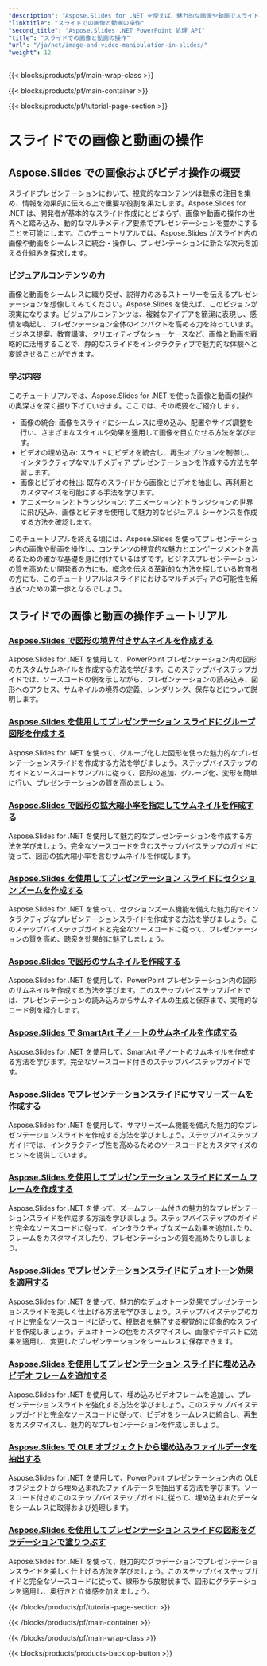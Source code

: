 ```yaml
---
"description": "Aspose.Slides for .NET を使えば、魅力的な画像や動画でスライドプレゼンテーションを魅力的に演出できます。スライド内の画像や動画を操作して、視覚的に魅力的なコンテンツを作成する方法をステップバイステップで学びましょう。"
"linktitle": "スライドでの画像と動画の操作"
"second_title": "Aspose.Slides .NET PowerPoint 処理 API"
"title": "スライドでの画像と動画の操作"
"url": "/ja/net/image-and-video-manipulation-in-slides/"
"weight": 12
---
```


{{< blocks/products/pf/main-wrap-class >}}

{{< blocks/products/pf/main-container >}}

{{< blocks/products/pf/tutorial-page-section >}}

# スライドでの画像と動画の操作


## Aspose.Slides での画像およびビデオ操作の概要

スライドプレゼンテーションにおいて、視覚的なコンテンツは聴衆の注目を集め、情報を効果的に伝える上で重要な役割を果たします。Aspose.Slides for .NET は、開発者が基本的なスライド作成にとどまらず、画像や動画の操作の世界へと踏み込み、動的なマルチメディア要素でプレゼンテーションを豊かにすることを可能にします。このチュートリアルでは、Aspose.Slides がスライド内の画像や動画をシームレスに統合・操作し、プレゼンテーションに新たな次元を加える仕組みを探求します。

### ビジュアルコンテンツの力

画像と動画をシームレスに織り交ぜ、説得力のあるストーリーを伝えるプレゼンテーションを想像してみてください。Aspose.Slides を使えば、このビジョンが現実になります。ビジュアルコンテンツは、複雑なアイデアを簡潔に表現し、感情を喚起し、プレゼンテーション全体のインパクトを高める力を持っています。ビジネス提案、教育講演、クリエイティブなショーケースなど、画像と動画を戦略的に活用することで、静的なスライドをインタラクティブで魅力的な体験へと変貌させることができます。

### 学ぶ内容

このチュートリアルでは、Aspose.Slides for .NET を使った画像と動画の操作の奥深さを深く掘り下げていきます。ここでは、その概要をご紹介します。

- 画像の統合: 画像をスライドにシームレスに埋め込み、配置やサイズ調整を行い、さまざまなスタイルや効果を適用して画像を目立たせる方法を学びます。
- ビデオの埋め込み: スライドにビデオを統合し、再生オプションを制御し、インタラクティブなマルチメディア プレゼンテーションを作成する方法を学習します。
- 画像とビデオの抽出: 既存のスライドから画像とビデオを抽出し、再利用とカスタマイズを可能にする手法を学びます。
- アニメーションとトランジション: アニメーションとトランジションの世界に飛び込み、画像とビデオを使用して魅力的なビジュアル シーケンスを作成する方法を確認します。

このチュートリアルを終える頃には、Aspose.Slides を使ってプレゼンテーション内の画像や動画を操作し、コンテンツの視覚的な魅力とエンゲージメントを高めるための確かな基礎を身に付けているはずです。ビジネスプレゼンテーションの質を高めたい開発者の方にも、概念を伝える革新的な方法を探している教育者の方にも、このチュートリアルはスライドにおけるマルチメディアの可能性を解き放つための第一歩となるでしょう。


## スライドでの画像と動画の操作チュートリアル
### [Aspose.Slides で図形の境界付きサムネイルを作成する](./creating-thumbnail-bounds-shape/)
Aspose.Slides for .NET を使用して、PowerPoint プレゼンテーション内の図形のカスタムサムネイルを作成する方法を学びます。このステップバイステップガイドでは、ソースコードの例を示しながら、プレゼンテーションの読み込み、図形へのアクセス、サムネイルの境界の定義、レンダリング、保存などについて説明します。
### [Aspose.Slides を使用してプレゼンテーション スライドにグループ図形を作成する](./creating-group-shapes/)
Aspose.Slides for .NET を使って、グループ化した図形を使った魅力的なプレゼンテーションスライドを作成する方法を学びましょう。ステップバイステップのガイドとソースコードサンプルに従って、図形の追加、グループ化、変形を簡単に行い、プレゼンテーションの質を高めましょう。
### [Aspose.Slides で図形の拡大縮小率を指定してサムネイルを作成する](./creating-thumbnail-scaling-factor-shape/)
Aspose.Slides for .NET を使用して魅力的なプレゼンテーションを作成する方法を学びましょう。完全なソースコードを含むステップバイステップのガイドに従って、図形の拡大縮小率を含むサムネイルを作成します。
### [Aspose.Slides を使用してプレゼンテーション スライドにセクション ズームを作成する](./creating-section-zoom/)
Aspose.Slides for .NET を使って、セクションズーム機能を備えた魅力的でインタラクティブなプレゼンテーションスライドを作成する方法を学びましょう。このステップバイステップガイドと完全なソースコードに従って、プレゼンテーションの質を高め、聴衆を効果的に魅了しましょう。
### [Aspose.Slides で図形のサムネイルを作成する](./creating-thumbnail-shape/)
Aspose.Slides for .NET を使用して、PowerPoint プレゼンテーション内の図形のサムネイルを作成する方法を学びます。このステップバイステップガイドでは、プレゼンテーションの読み込みからサムネイルの生成と保存まで、実用的なコード例を紹介します。
### [Aspose.Slides で SmartArt 子ノートのサムネイルを作成する](./creating-thumbnail-smartart-child-note/)
Aspose.Slides for .NET を使用して、SmartArt 子ノートのサムネイルを作成する方法を学びます。完全なソースコード付きのステップバイステップガイドです。
### [Aspose.Slides でプレゼンテーションスライドにサマリーズームを作成する](./creating-summary-zoom/)
Aspose.Slides for .NET を使用して、サマリーズーム機能を備えた魅力的なプレゼンテーションスライドを作成する方法を学びましょう。ステップバイステップガイドでは、インタラクティブ性を高めるためのソースコードとカスタマイズのヒントを提供しています。
### [Aspose.Slides を使用してプレゼンテーション スライドにズーム フレームを作成する](./creating-zoom-frame/)
Aspose.Slides for .NET を使って、ズームフレーム付きの魅力的なプレゼンテーションスライドを作成する方法を学びましょう。ステップバイステップのガイドと完全なソースコードに従って、インタラクティブなズーム効果を追加したり、フレームをカスタマイズしたり、プレゼンテーションの質を高めたりしましょう。
### [Aspose.Slides でプレゼンテーションスライドにデュオトーン効果を適用する](./applying-duotone-effects/)
Aspose.Slides for .NET を使って、魅力的なデュオトーン効果でプレゼンテーションスライドを美しく仕上げる方法を学びましょう。ステップバイステップのガイドと完全なソースコードに従って、視聴者を魅了する視覚的に印象的なスライドを作成しましょう。デュオトーンの色をカスタマイズし、画像やテキストに効果を適用し、変更したプレゼンテーションをシームレスに保存できます。
### [Aspose.Slides を使用してプレゼンテーション スライドに埋め込みビデオ フレームを追加する](./adding-embedded-video-frame/)
Aspose.Slides for .NET を使用して、埋め込みビデオフレームを追加し、プレゼンテーションスライドを強化する方法を学びましょう。このステップバイステップガイドと完全なソースコードに従って、ビデオをシームレスに統合し、再生をカスタマイズし、魅力的なプレゼンテーションを作成しましょう。
### [Aspose.Slides で OLE オブジェクトから埋め込みファイルデータを抽出する](./extracting-embedded-file-data-ole-object/)
Aspose.Slides for .NET を使用して、PowerPoint プレゼンテーション内の OLE オブジェクトから埋め込まれたファイルデータを抽出する方法を学びます。ソースコード付きのこのステップバイステップガイドに従って、埋め込まれたデータをシームレスに取得および処理します。
### [Aspose.Slides を使用してプレゼンテーション スライドの図形をグラデーションで塗りつぶす](./filling-shapes-gradient/)
Aspose.Slides for .NET を使って、魅力的なグラデーションでプレゼンテーションスライドを美しく仕上げる方法を学びましょう。このステップバイステップガイドと完全なソースコードに従って、線形から放射状まで、図形にグラデーションを適用し、奥行きと立体感を加えましょう。

{{< /blocks/products/pf/tutorial-page-section >}}

{{< /blocks/products/pf/main-container >}}

{{< /blocks/products/pf/main-wrap-class >}}

{{< blocks/products/products-backtop-button >}}
